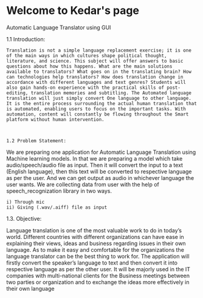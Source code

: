 # Welcome to Kedar's page
Automatic Language Translator using GUI

1.1 Introduction: 

 

 	Translation is not a simple language replacement exercise; it is one of the main ways in which cultures shape political thought, literature, and science. This subject will offer answers to basic questions about how this happens. What are the main solutions available to translators? What goes on in the translating brain? How can technologies help translators? How does translation change in accordance with different languages and text genres? Students will also gain hands-on experience with the practical skills of post-editing, translation memories and subtitling. The Automated language translation will just simply convert One language to other language. It is the entire process surrounding the actual human translation that is automated, enabling users to focus on the important tasks. With automation, content will constantly be flowing throughout the Smart platform without human intervention. 

 

	1.2 Problem Statement: 

We are preparing one application for Automatic Language Translation using Machine learning models. In that we are preparing a model which take audio/speech/audio file as input. Then it will convert the input to a text (English language), then this text will be converted to respective language as per the user. And we can get output as audio in whichever language the user wants. 
We are collecting data from user with the help of speech_recognization library in two ways. 

    i) Through mic 
    ii) Giving (.wav/.aiff) file as input 
1.3. Objective: 

Language translation is one of the most valuable work to do in today’s world. Different countries with different organizations can have ease in explaining their views, ideas and business regarding issues in their own language. As to make it easy and comfortable for the organizations the language translator can be the best thing to work for. The application will firstly convert the speaker’s language to text and then convert it into respective language as per the other user. It will be majorly used in the IT companies with multi-national clients for the Business meetings between two parties or organization and to exchange the ideas more effectively in their own language
